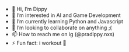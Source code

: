 - 👋 Hi, I’m Dippy
- 👀 I’m interested in AI and Game Development
- 🌱 I’m currently learning Python and Javascript
- 💞️ I’m looking to collaborate on anything ;(
- 📫 How to reach me on ig (@pradippy.nxs)
- ⚡ Fun fact: i workout 🤷

<!---
Pradippy-nxs/Pradippy-nxs is a ✨ special ✨ repository because its `README.md` (this file) appears on your GitHub profile.
You can click the Preview link to take a look at your changes.
--->

